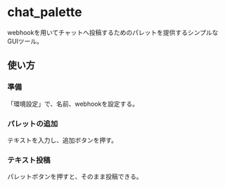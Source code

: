 # chat_palette
webhookを用いてチャットへ投稿するためのパレットを提供するシンプルなGUIツール。

## 使い方
### 準備
「環境設定」で、名前、webhookを設定する。
### パレットの追加
テキストを入力し、追加ボタンを押す。
### テキスト投稿
パレットボタンを押すと、そのまま投稿できる。